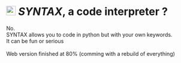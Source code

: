 <h1><img width="25" alt="Logo" src="https://user-images.githubusercontent.com/65538436/170701524-87d8efef-7897-4f7c-af42-cc5ca70a0fa5.png"> <i>SYNTAX</i>, a code interpreter ?  </h1>

No. <br>
SYNTAX allows you to code in python but with your own keywords.<br>
It can be fun or serious<br>
<br>
Web version finished at 80% (comming with a rebuild of everything)
